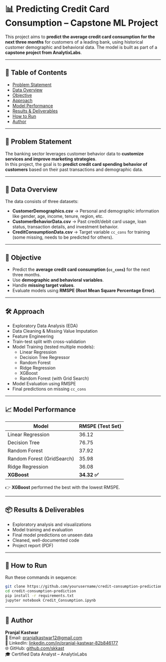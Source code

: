 # 📊 Predicting Credit Card Consumption – Capstone ML Project  

This project aims to **predict the average credit card consumption for the next three months** for customers of a leading bank, using historical customer demographic and behavioral data. The model is built as part of a **capstone project from AnalytixLabs**.  

---

## 📌 Table of Contents  
- [Problem Statement](#-problem-statement)  
- [Data Overview](#-data-overview)  
- [Objective](#-objective)  
- [Approach](#-approach)  
- [Model Performance](#-model-performance)  
- [Results & Deliverables](#-results--deliverables)  
- [How to Run](#-how-to-run)  
- [Author](#-author)  

---

## 🧠 Problem Statement  
The banking sector leverages customer behavior data to **customize services and improve marketing strategies**.  
In this project, the goal is to **predict credit card spending behavior of customers** based on their past transactions and demographic data.  

---

## 📂 Data Overview  
The data consists of three datasets:  
- **CustomerDemographics.csv** → Personal and demographic information like gender, age, income, tenure, region, etc.  
- **CustomerBehaviorData.csv** → Past credit/debit card usage, loan status, transaction details, and investment behavior.  
- **CreditConsumptionData.csv** → Target variable `cc_cons` for training (some missing, needs to be predicted for others).  

---

## 🎯 Objective  
- Predict the **average credit card consumption (`cc_cons`)** for the next three months.  
- Use **demographic and behavioral variables**.  
- Handle **missing target values**.  
- Evaluate models using **RMSPE (Root Mean Square Percentage Error)**.  

---

## 🛠️ Approach  
- Exploratory Data Analysis (EDA)  
- Data Cleaning & Missing Value Imputation  
- Feature Engineering  
- Train-test split with cross-validation  
- Model Training (tested multiple models):  
  - Linear Regression  
  - Decision Tree Regressor  
  - Random Forest  
  - Ridge Regression  
  - XGBoost  
  - Random Forest (with Grid Search)  
- Model Evaluation using RMSPE  
- Final predictions on missing `cc_cons`  

---

## 📈 Model Performance  

| Model                      | RMSPE (Test Set) |
|----------------------------|------------------|
| Linear Regression          | 36.12            |
| Decision Tree              | 76.75            |
| Random Forest              | 37.92            |
| Random Forest (GridSearch) | 35.98            |
| Ridge Regression           | 36.08            |
| **XGBoost**                | **34.32 ✅**     |

👉 **XGBoost** performed the best with the lowest RMSPE.  

---

## 📦 Results & Deliverables  
- Exploratory analysis and visualizations  
- Model training and evaluation  
- Final model predictions on unseen data  
- Cleaned, well-documented code  
- Project report (PDF)  

---

## 🚀 How to Run

Run these commands in sequence:

```bash
git clone https://github.com/yourusername/credit-consumption-prediction.git
cd credit-consumption-prediction
pip install -r requirements.txt
jupyter notebook Credit_Consumption.ipynb
```
---

## 👤 Author
**Pranjal Kastwar**  
📧 Email: pranjalkastwar12@gmail.com  
🔗 LinkedIn: [linkedin.com/in/pranjal-kastwar-82b846177](https://www.linkedin.com/in/pranjal-kastwar-82b846177)  
🌐 GitHub: [github.com/skkast](https://github.com/skkast)  
🎓 Certified Data Analyst – AnalytixLabs



